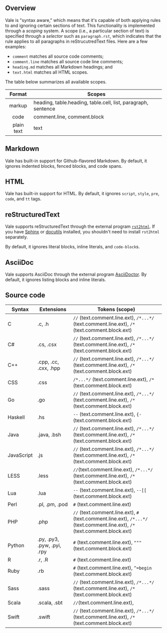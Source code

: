 ## Overview

Vale is "syntax aware," which means that it's capable of both applying rules to and ignoring certain sections of text. This functionality is implemented through a *scoping* system. A scope (i.e., a particular section of text) is specified through a *selector* such as `paragraph.rst`, which indicates that the rule applies to all paragraphs in reStrucutredText files. Here are a few examples:

- `comment` matches all source code comments;
- `comment.line` matches all source code line comments;
- `heading.md` matches all Markdown headings; and
- `text.html` matches all HTML scopes.

The table below summarizes all available scopes.

|   Format   |                             Scopes                            |
|:----------:|---------------------------------------------------------------|
|   markup   | heading, table.heading, table.cell, list, paragraph, sentence |
|    code    | comment.line, comment.block                                   |
| plain text | text                                                          |

## Markdown

Vale has built-in support for Github-flavored Markdown. By default, it ignores indented blocks, fenced blocks, and code spans.

## HTML

Vale has built-in support for HTML. By default, it ignores `script`, `style`, `pre`, `code`, and `tt` tags.

## reStructuredText

Vale supports reStructuredText through the external program [`rst2html`](http://docutils.sourceforge.net/docs/user/tools.html#rst2html-py). If you have [Sphinx](http://www.sphinx-doc.org/en/stable/) or [docutils](http://docutils.sourceforge.net/) installed, you shouldn't need to install `rst2html` separately.

By default, it ignores literal blocks, inline literals, and `code-block`s.

## AsciiDoc

Vale supports AsciiDoc through the external program [AsciiDoctor](https://rubygems.org/gems/asciidoctor). By default, it ignores listing blocks and inline literals.

## Source code

|   Syntax   |          Extensions         |                                                        Tokens (scope)                                                       |
|----------|---------------------------|---------------------------------------------------------------------------------------------------------------------------|
| C          | .c, .h                      | `//` (text.comment.line.ext), `/*...*/` (text.comment.line.ext), `/*` (text.comment.block.ext)                              |
| C#         | .cs, .csx                   | `//` (text.comment.line.ext), `/*...*/` (text.comment.line.ext), `/*` (text.comment.block.ext)                              |
| C++        | .cpp, .cc, .cxx, .hpp       | `//` (text.comment.line.ext), `/*...*/` (text.comment.line.ext), `/*` (text.comment.block.ext)                              |
| CSS        | .css                        | `/*...*/` (text.comment.line.ext), `/*` (text.comment.block.ext)                                                            |
| Go         | .go                         | `//` (text.comment.line.ext), `/*...*/` (text.comment.line.ext), `/*` (text.comment.block.ext)                              |
| Haskell    | .hs                         | `--` (text.comment.line.ext), `{-` (text.comment.block.ext)                                                                 |
| Java       | .java, .bsh                 | `//` (text.comment.line.ext), `/*...*/` (text.comment.line.ext), `/*` (text.comment.block.ext)                              |
| JavaScript | .js                         | `//` (text.comment.line.ext), `/*...*/` (text.comment.line.ext), `/*` (text.comment.block.ext)                              |
| LESS       | .less                       | `//`(text.comment.line.ext), `/*...*/` (text.comment.line.ext), `/*` (text.comment.block.ext)                               |
| Lua        | .lua                        | `--` (text.comment.line.ext), `--[[` (text.comment.block.ext)                                                               |
| Perl       | .pl, .pm, .pod              | `#` (text.comment.line.ext)                                                                                                 |
| PHP        | .php                        | `//` (text.comment.line.ext), `#` (text.comment.line.ext), `/*...*/` (text.comment.line.ext), `/*` (text.comment.block.ext) |
| Python     | .py, .py3, .pyw, .pyi, .rpy | `#` (text.comment.line.ext), `"""` (text.comment.block.ext)                                                                 |
| R          | .r, .R                      | `#` (text.comment.line.ext)                                                                                                 |
| Ruby       | .rb                         | `#` (text.comment.line.ext), `^=begin` (text.comment.block.ext)                                                             |
| Sass       | .sass                       | `//` (text.comment.line.ext), `/*...*/` (text.comment.line.ext), `/*` (text.comment.block.ext)                              |
| Scala      | .scala, .sbt                | `//`(text.comment.line.ext),                                                                                                |
| Swift      | .swift                      | `//` (text.comment.line.ext), `/*...*/` (text.comment.line.ext), `/*` (text.comment.block.ext)                              |

[p1]: https://github.com/getify/You-Dont-Know-JS
[p2]: https://github.com/nltk/nltk_book
[p3]: https://github.com/django/django
